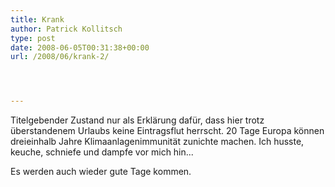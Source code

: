 ```yaml
---
title: Krank
author: Patrick Kollitsch
type: post
date: 2008-06-05T00:31:38+00:00
url: /2008/06/krank-2/




---
```

Titelgebender Zustand nur als Erklärung dafür, dass hier trotz überstandenem Urlaubs keine Eintragsflut herrscht. 20 Tage Europa können dreieinhalb Jahre Klimaanlagenimmunität zunichte machen. Ich husste, keuche, schniefe und dampfe vor mich hin...

Es werden auch wieder gute Tage kommen.